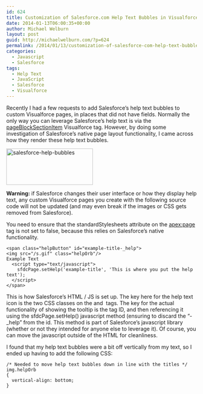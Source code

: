 ```yaml
---
id: 624
title: Customization of Salesforce.com Help Text Bubbles in Visualforce
date: 2014-01-13T06:00:35+00:00
author: Michael Welburn
layout: post
guid: http://michaelwelburn.com/?p=624
permalink: /2014/01/13/customization-of-salesforce-com-help-text-bubbles-in-visualforce/
categories:
  - Javascript
  - Salesforce
tags:
  - Help Text
  - JavaScript
  - Salesforce
  - Visualforce
---
```

Recently I had a few requests to add Salesforce’s help text bubbles to custom Visualforce pages, in places that did not have fields. Normally the only way you can leverage Salesforce’s help text is via the <a title="pageBlockSectionItem" href="http://www.salesforce.com/us/developer/docs/pages/Content/pages_compref_pageBlockSectionItem.htm" target="_blank">pageBlockSectionItem</a> Visualforce tag. However, by doing some investigation of Salesforce’s native page layout functionality, I came across how they render these help text bubbles.

[<img class="aligncenter size-full wp-image-696" alt="salesforce-help-bubbles" src="http://michaelwelburn.com/wp-content/uploads/2013/12/salesforce-help-bubbles.png" width="229" height="96" />](http://michaelwelburn.com/wp-content/uploads/2013/12/salesforce-help-bubbles.png)

<!--more-->

**Warning:** if Salesforce changes their user interface or how they display help text, any custom Visualforce pages you create with the following source code will not be updated (and may even break if the images or CSS gets removed from Salesforce).

You need to ensure that the standardStylesheets attribute on the <a title="apex:page" href="http://www.salesforce.com/us/developer/docs/pages/Content/pages_compref_page.htm" target="_blank"><apex:page></a> tag is not set to false, because this relies on Salesforce’s native functionality.

    <span class="helpButton" id="example-title-_help">
    <img src="/s.gif" class="helpOrb"/>
    Example Text
      <script type="text/javascript">
        sfdcPage.setHelp('example-title', 'This is where you put the help text');
      </script>
    </span>

This is how Salesforce’s HTML / JS is set up. The key here for the help text icon is the two CSS classes on the <span> and <img> tags. The key for the actual functionality of showing the tooltip is the <span> tag ID, and then referencing it using the sfdcPage.setHelp() javascript method (ensuring to discard the “-_help” from the <span> id. This method is part of Salesforce’s javascript library (whether or not they intended for anyone else to leverage it). Of course, you can move the javascript outside of the HTML for cleanliness.

I found that my help text bubbles were a bit off vertically from my text, so I ended up having to add the following CSS:

    /* Needed to move help text bubbles down in line with the titles */
    img.helpOrb
    {
      vertical-align: bottom;
    }